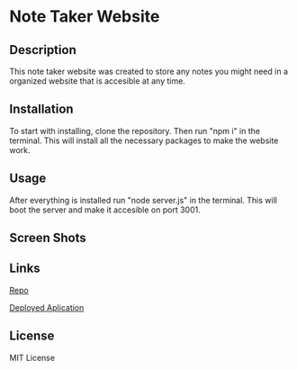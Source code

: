 # Note Taker Website

## Description
This note taker website was created to store any notes you might need in a organized website that is accesible at any time.

## Installation
To start with installing, clone the repository. Then run "npm i" in the terminal. This will install all the necessary packages to make the website work.

## Usage
After everything is installed run "node server.js" in the terminal. This will boot the server and make it accesible on port 3001.

## Screen Shots


## Links
[Repo](https://github.com/WilliamHirschh/Note-Taker)

[Deployed Aplication](https://williamhirschh.github.io/Note-Taker/)
## License
MIT License 

